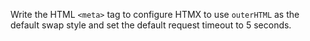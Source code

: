 Write the HTML `<meta>` tag to configure HTMX to use `outerHTML` as the default swap style and set the default request timeout to 5 seconds.